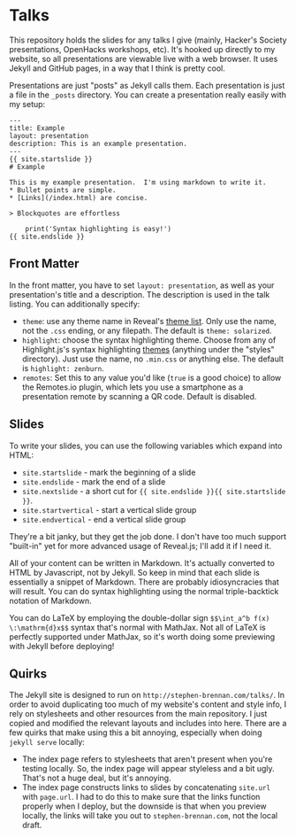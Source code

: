 Talks
=====

This repository holds the slides for any talks I give (mainly, Hacker's Society
presentations, OpenHacks workshops, etc).  It's hooked up directly to my
website, so all presentations are viewable live with a web browser.  It uses
Jekyll and GitHub pages, in a way that I think is pretty cool.

Presentations are just "posts" as Jekyll calls them.  Each presentation is just
a file in the `_posts` directory.  You can create a presentation really easily
with my setup:

```
---
title: Example
layout: presentation
description: This is an example presentation.
---
{{ site.startslide }}
# Example

This is my example presentation.  I'm using markdown to write it.
* Bullet points are simple.
* [Links](/index.html) are concise.

> Blockquotes are effortless

    print('Syntax highlighting is easy!')
{{ site.endslide }}
```

Front Matter
------------

In the front matter, you have to set `layout: presentation`, as well as your
presentation's title and a description.  The description is used in the talk
listing.  You can additionally specify:

- `theme`: use any theme name in Reveal's [theme list][].  Only use the name,
  not the `.css` ending, or any filepath.  The default is `theme: solarized`.
- `highlight`: choose the syntax highlighting theme.  Choose from any of
  Highlight.js's syntax highlighting [themes][syntax] (anything under the
  "styles" directory).  Just use the name, no `.min.css` or anything else.  The
  default is `highlight: zenburn`.
- `remotes`: Set this to any value you'd like (`true` is a good choice) to allow
  the Remotes.io plugin, which lets you use a smartphone as a presentation
  remote by scanning a QR code.  Default is disabled.


Slides
------

To write your slides, you can use the following variables which expand into
HTML:

* `site.startslide` - mark the beginning of a slide
* `site.endslide` - mark the end of a slide
* `site.nextslide` - a short cut for `{{ site.endslide }}{{ site.startslide }}`.
* `site.startvertical` - start a vertical slide group
* `site.endvertical` - end a vertical slide group

They're a bit janky, but they get the job done.  I don't have too much support
"built-in" yet for more advanced usage of Reveal.js; I'll add it if I need it.

All of your content can be written in Markdown.  It's actually converted to HTML
by Javascript, not by Jekyll.  So keep in mind that each slide is essentially a
snippet of Markdown.  There are probably idiosyncracies that will result.  You
can do syntax highlighting using the normal triple-backtick notation of
Markdown.

You can do LaTeX by employing the double-dollar sign `$$\int_a^b f(x)
\:\mathrm{d}x$$` syntax that's normal with MathJax.  Not all of LaTeX is
perfectly supported under MathJax, so it's worth doing some previewing with
Jekyll before deploying!

Quirks
------

The Jekyll site is designed to run on `http://stephen-brennan.com/talks/`.  In
order to avoid duplicating too much of my website's content and style info, I
rely on stylesheets and other resources from the main repository.  I just copied
and modified the relevant layouts and includes into here.  There are a few
quirks that make using this a bit annoying, especially when doing `jekyll serve`
locally:

- The index page refers to stylesheets that aren't present when you're testing
  locally.  So, the index page will appear styleless and a bit ugly.  That's not
  a huge deal, but it's annoying.
- The index page constructs links to slides by concatenating `site.url` with
  `page.url`.  I had to do this to make sure that the links function properly
  when I deploy, but the downside is that when you preview locally, the links
  will take you out to `stephen-brennan.com`, not the local draft.

[theme list]: https://github.com/hakimel/reveal.js/tree/master/css/theme
[syntax]: https://cdnjs.com/libraries/highlight.js
